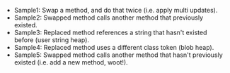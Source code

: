 
* Sample1: Swap a method, and do that twice (i.e. apply multi updates).
* Sample2: Swapped method calls another method that previously existed.
* Sample3: Replaced method references a string that hasn't existed before (user string heap).
* Sample4: Replaced method uses a different class token (blob heap).
* Sample5: Swapped method calls another method that hasn't previously existed (i.e. add a new method, woot!).

